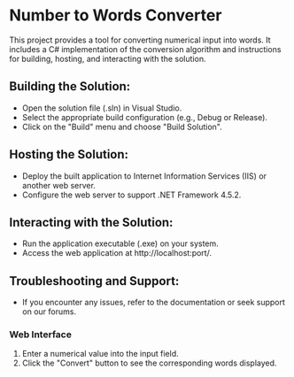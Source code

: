 # Number to Words Converter

This project provides a tool for converting numerical input into words. It includes a C# implementation of the conversion algorithm and instructions for building, hosting, and interacting with the solution.

## Building the Solution:
- Open the solution file (.sln) in Visual Studio.
- Select the appropriate build configuration (e.g., Debug or Release).
- Click on the "Build" menu and choose "Build Solution".

## Hosting the Solution:
- Deploy the built application to Internet Information Services (IIS) or another web server.
- Configure the web server to support .NET Framework 4.5.2.

## Interacting with the Solution:
- Run the application executable (.exe) on your system.
- Access the web application at http://localhost:port/.

## Troubleshooting and Support:
- If you encounter any issues, refer to the documentation or seek support on our forums.

### Web Interface
1. Enter a numerical value into the input field.
2. Click the "Convert" button to see the corresponding words displayed.
